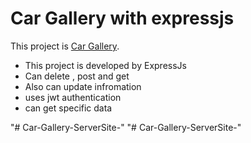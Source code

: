 # Car Gallery with expressjs

This project is [Car Gallery](https://car-gallery-reactjs.web.app/).


* This project is developed by ExpressJs
* Can delete , post and get 
* Also can update infromation
* uses jwt authentication
* can get specific data


"# Car-Gallery-ServerSite-" 
"# Car-Gallery-ServerSite-" 
